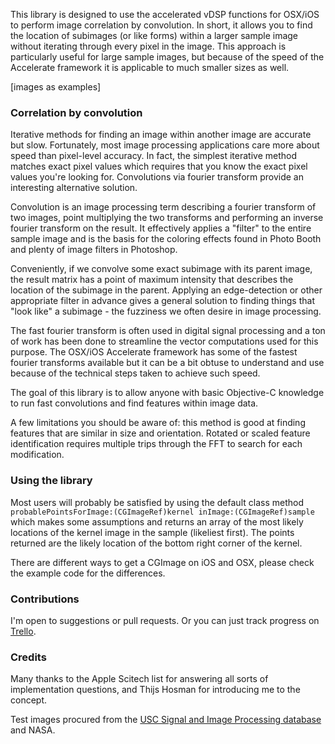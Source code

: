 This library is designed to use the accelerated vDSP functions for OSX/iOS to perform image correlation by convolution. In short, it allows you to find the location of subimages (or like forms) within a larger sample image without iterating through every pixel in the image. This approach is particularly useful for large sample images, but because of the speed of the Accelerate framework it is applicable to much smaller sizes as well.

[images as examples]

### Correlation by convolution ###

Iterative methods for finding an image within another image are accurate but slow. Fortunately, most image processing applications care more about speed than pixel-level accuracy. In fact, the simplest iterative method matches exact pixel values which requires that you know the exact pixel values you're looking for. Convolutions via fourier transform provide an interesting alternative solution.

Convolution is an image processing term describing a fourier transform of two images, point multiplying the two transforms and performing an inverse fourier transform on the result. It effectively applies a "filter" to the entire sample image and is the basis for the coloring effects found in Photo Booth and plenty of image filters in Photoshop.

Conveniently, if we convolve some exact subimage with its parent image, the result matrix has a point of maximum intensity that describes the location of the subimage in the parent. Applying an edge-detection or other appropriate filter in advance gives a general solution to finding things that "look like" a subimage - the fuzziness we often desire in image processing.

The fast fourier transform is often used in digital signal processing and a ton of work has been done to streamline the vector computations used for this purpose. The OSX/iOS Accelerate framework has some of the fastest fourier transforms available but it can be a bit obtuse to understand and use because of the technical steps taken to achieve such speed.

The goal of this library is to allow anyone with basic Objective-C knowledge to run fast convolutions and find features within image data.

A few limitations you should be aware of: this method is good at finding features that are similar in size and orientation. Rotated or scaled feature identification requires multiple trips through the FFT to search for each modification. 

### Using the library ###

Most users will probably be satisfied by using the default class method `probablePointsForImage:(CGImageRef)kernel inImage:(CGImageRef)sample` which makes some assumptions and returns an array of the most likely locations of the kernel image in the sample (likeliest first). The points returned are the likely location of the bottom right corner of the kernel.

There are different ways to get a CGImage on iOS and OSX, please check the example code for the differences.

### Contributions ###

I'm open to suggestions or pull requests. Or you can just track progress on [Trello](https://trello.com/board/image-fft-correlation/4f74e20243c8990d7528b36a).

### Credits ###

Many thanks to the Apple Scitech list for answering all sorts of implementation questions, and Thijs Hosman for introducing me to the concept.

Test images procured from the [USC Signal and Image Processing database](http://sipi.usc.edu/database/database.php) and NASA.